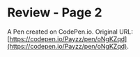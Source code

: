 # Review - Page 2

A Pen created on CodePen.io. Original URL: [https://codepen.io/Payzz/pen/oNgKZqd](https://codepen.io/Payzz/pen/oNgKZqd).

